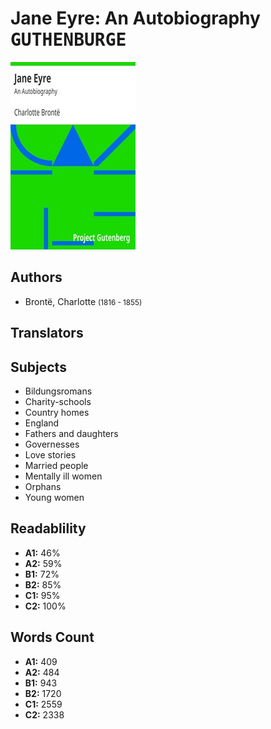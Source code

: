 # Jane Eyre: An Autobiography <kbd>GUTHENBURGE</kbd>

![](./cover.medium.jpg "")

## Authors


 - Brontë, Charlotte <small>(1816 - 1855)</small>

## Translators



## Subjects


 - Bildungsromans
 - Charity-schools
 - Country homes
 - England
 - Fathers and daughters
 - Governesses
 - Love stories
 - Married people
 - Mentally ill women
 - Orphans
 - Young women

## Readablility


 - **A1:** 46%
 - **A2:** 59%
 - **B1:** 72%
 - **B2:** 85%
 - **C1:** 95%
 - **C2:** 100%

## Words Count


 - **A1:** 409
 - **A2:** 484
 - **B1:** 943
 - **B2:** 1720
 - **C1:** 2559
 - **C2:** 2338
